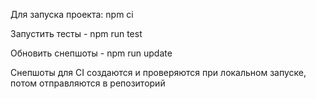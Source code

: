Для запуска проекта: 
npm ci 

Запустить тесты - 
npm run test

Обновить снепшоты - 
npm run update


Снепшоты для CI создаются и проверяются при локальном запуске, потом отправляются в репозиторий